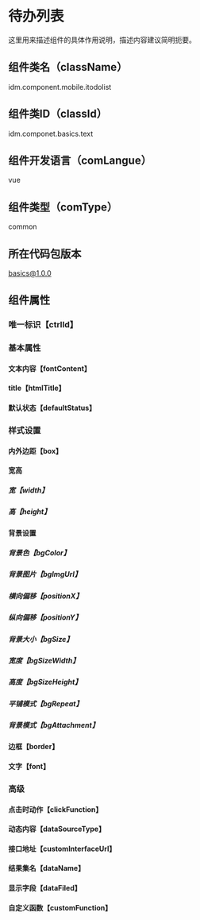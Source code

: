 # 待办列表
这里用来描述组件的具体作用说明，描述内容建议简明扼要。
## 组件类名（className）
idm.component.mobile.itodolist
## 组件类ID（classId）
idm.componet.basics.text
## 组件开发语言（comLangue）
vue
## 组件类型（comType）
common
## 所在代码包版本
basics@1.0.0
## 组件属性
### 唯一标识【ctrlId】
### 基本属性
#### 文本内容【fontContent】
#### title【htmlTitle】
#### 默认状态【defaultStatus】
### 样式设置
#### 内外边距【box】
#### 宽高
##### 宽【width】
##### 高【height】
#### 背景设置
##### 背景色【bgColor】
##### 背景图片【bgImgUrl】
##### 横向偏移【positionX】
##### 纵向偏移【positionY】
##### 背景大小【bgSize】
##### 宽度【bgSizeWidth】
##### 高度【bgSizeHeight】
##### 平铺模式【bgRepeat】
##### 背景模式【bgAttachment】
#### 边框【border】
#### 文字【font】
### 高级
#### 点击时动作【clickFunction】
#### 动态内容【dataSourceType】
#### 接口地址【customInterfaceUrl】
#### 结果集名【dataName】
#### 显示字段【dataFiled】
#### 自定义函数【customFunction】